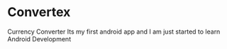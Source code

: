 # Convertex
Currency Converter
Its my first android app and I am just started to learn Android Development
